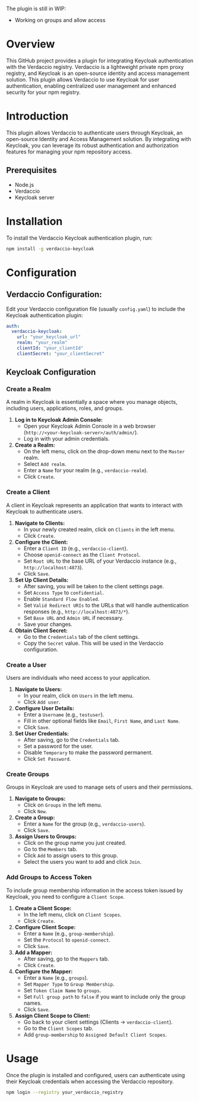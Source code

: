 The plugin is still in WIP:
- Working on groups and allow access

# Overview

This GitHub project provides a plugin for integrating Keycloak authentication with the Verdaccio registry. Verdaccio is a lightweight private npm proxy registry, and Keycloak is an open-source identity and access management solution. This plugin allows Verdaccio to use Keycloak for user authentication, enabling centralized user management and enhanced security for your npm registry.

# Introduction

This plugin allows Verdaccio to authenticate users through Keycloak, an open-source Identity and Access Management solution. By integrating with Keycloak, you can leverage its robust authentication and authorization features for managing your npm repository access.

## Prerequisites

- Node.js
- Verdaccio
- Keycloak server

# Installation

To install the Verdaccio Keycloak authentication plugin, run:

```bash
npm install -g verdaccio-keycloak
```

# Configuration

## **Verdaccio Configuration:**

Edit your Verdaccio configuration file (usually `config.yaml`) to include the Keycloak authentication plugin:

```yaml
auth:
  verdaccio-keycloak:
    url: "your_keycloak_url"
    realm: "your_realm"
    clientId: "your_clientId"
    clientSecret: "your_clientSecret"
```

## Keycloak Configuration

### Create a Realm

A realm in Keycloak is essentially a space where you manage objects, including users, applications, roles, and groups.

1. **Log in to Keycloak Admin Console:**
    - Open your Keycloak Admin Console in a web browser (`http://<your-keycloak-server>/auth/admin/`).
    - Log in with your admin credentials.
2. **Create a Realm:**
    - On the left menu, click on the drop-down menu next to the `Master` realm.
    - Select `Add realm`.
    - Enter a `Name` for your realm (e.g., `verdaccio-realm`).
    - Click `Create`.

### Create a Client

A client in Keycloak represents an application that wants to interact with Keycloak to authenticate users.

1. **Navigate to Clients:**
    - In your newly created realm, click on `Clients` in the left menu.
    - Click `Create`.
2. **Configure the Client:**
    - Enter a `Client ID` (e.g., `verdaccio-client`).
    - Choose `openid-connect` as the `Client Protocol`.
    - Set `Root URL` to the base URL of your Verdaccio instance (e.g., `http://localhost:4873`).
    - Click `Save`.
3. **Set Up Client Details:**
    - After saving, you will be taken to the client settings page.
    - Set `Access Type` to `confidential`.
    - Enable `Standard Flow Enabled`.
    - Set `Valid Redirect URIs` to the URLs that will handle authentication responses (e.g., `http://localhost:4873/*`).
    - Set `Base URL` and `Admin URL` if necessary.
    - Save your changes.
4. **Obtain Client Secret:**
    - Go to the `Credentials` tab of the client settings.
    - Copy the `Secret` value. This will be used in the Verdaccio configuration.

### Create a User

Users are individuals who need access to your application.

1. **Navigate to Users:**
    - In your realm, click on `Users` in the left menu.
    - Click `Add user`.
2. **Configure User Details:**
    - Enter a `Username` (e.g., `testuser`).
    - Fill in other optional fields like `Email`, `First Name`, and `Last Name`.
    - Click `Save`.
3. **Set User Credentials:**
    - After saving, go to the `Credentials` tab.
    - Set a password for the user.
    - Disable `Temporary` to make the password permanent.
    - Click `Set Password`.

### Create Groups

Groups in Keycloak are used to manage sets of users and their permissions.

1. **Navigate to Groups:**
    - Click on `Groups` in the left menu.
    - Click `New`.
2. **Create a Group:**
    - Enter a `Name` for the group (e.g., `verdaccio-users`).
    - Click `Save`.
3. **Assign Users to Groups:**
    - Click on the group name you just created.
    - Go to the `Members` tab.
    - Click `Add` to assign users to this group.
    - Select the users you want to add and click `Join`.

### Add Groups to Access Token

To include group membership information in the access token issued by Keycloak, you need to configure a `Client Scope`.

1. **Create a Client Scope:**
    - In the left menu, click on `Client Scopes`.
    - Click `Create`.
2. **Configure Client Scope:**
    - Enter a `Name` (e.g., `group-membership`).
    - Set the `Protocol` to `openid-connect`.
    - Click `Save`.
3. **Add a Mapper:**
    - After saving, go to the `Mappers` tab.
    - Click `Create`.
4. **Configure the Mapper:**
    - Enter a `Name` (e.g., `groups`).
    - Set `Mapper Type` to `Group Membership`.
    - Set `Token Claim Name` to `groups`.
    - Set `Full group path` to `false` if you want to include only the group names.
    - Click `Save`.
5. **Assign Client Scope to Client:**
    - Go back to your client settings (Clients -> `verdaccio-client`).
    - Go to the `Client Scopes` tab.
    - Add `group-membership` to `Assigned Default Client Scopes`.

# Usage

Once the plugin is installed and configured, users can authenticate using their Keycloak credentials when accessing the Verdaccio repository.

```bash
npm login --registry your_verdaccio_registry
```
